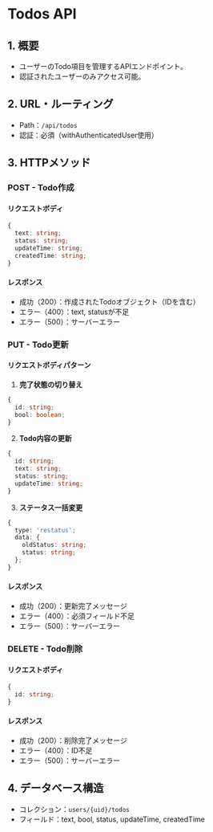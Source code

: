 # Todos API

## 1. 概要

- ユーザーのTodo項目を管理するAPIエンドポイント。
- 認証されたユーザーのみアクセス可能。

## 2. URL・ルーティング

- Path：`/api/todos`
- 認証：必須（withAuthenticatedUser使用）

## 3. HTTPメソッド

### POST - Todo作成

#### リクエストボディ
```typescript
{
  text: string;
  status: string;
  updateTime: string;
  createdTime: string;
}
```

#### レスポンス
- 成功（200）：作成されたTodoオブジェクト（IDを含む）
- エラー（400）：text, statusが不足
- エラー（500）：サーバーエラー

### PUT - Todo更新

#### リクエストボディパターン

1. **完了状態の切り替え**
```typescript
{
  id: string;
  bool: boolean;
}
```

2. **Todo内容の更新**
```typescript
{
  id: string;
  text: string;
  status: string;
  updateTime: string;
}
```

3. **ステータス一括変更**
```typescript
{
  type: 'restatus';
  data: {
    oldStatus: string;
    status: string;
  };
}
```

#### レスポンス
- 成功（200）：更新完了メッセージ
- エラー（400）：必須フィールド不足
- エラー（500）：サーバーエラー

### DELETE - Todo削除

#### リクエストボディ
```typescript
{
  id: string;
}
```

#### レスポンス
- 成功（200）：削除完了メッセージ
- エラー（400）：ID不足
- エラー（500）：サーバーエラー

## 4. データベース構造

- コレクション：`users/{uid}/todos`
- フィールド：text, bool, status, updateTime, createdTime